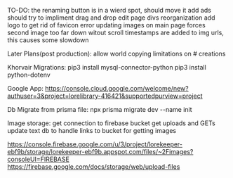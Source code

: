 TO-DO:
the renaming button is in a wierd spot, should move it
add ads
should try to impliment drag and drop edit page divs reorganization
add logo to get rid of favicon error
updating images on main page forces second image too far down witout scroll
timestamps are added to img urls, this causes some slowdown

Later Plans(post production):
allow world copying
limitations on # creations

Khorvair Migrations:
pip3 install mysql-connector-python
pip3 install python-dotenv

Google App:
https://console.cloud.google.com/welcome/new?authuser=3&project=lorelibrary-416421&supportedpurview=project

Db Migrate from prisma file:
npx prisma migrate dev --name init

Image storage:
get connection to firebase bucket
get uploads and GETs
update text db to handle links to bucket for getting images

https://console.firebase.google.com/u/3/project/lorekeeper-ebf9b/storage/lorekeeper-ebf9b.appspot.com/files/~2Fimages?consoleUI=FIREBASE
https://firebase.google.com/docs/storage/web/upload-files
